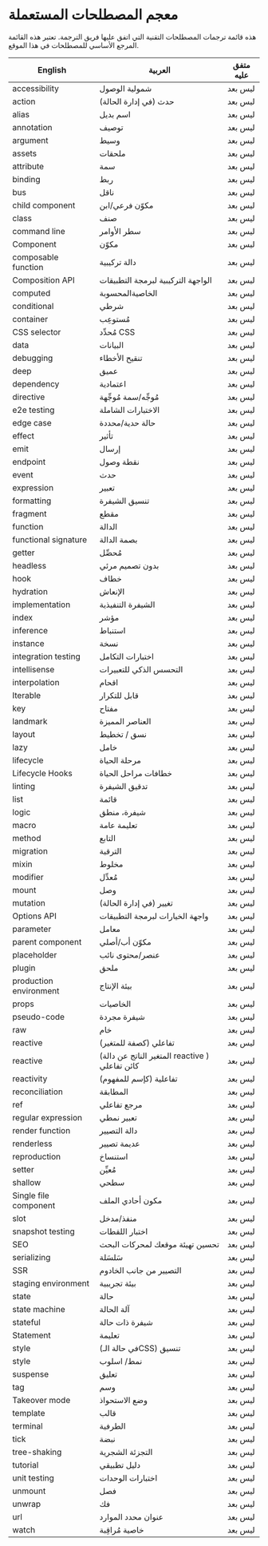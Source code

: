 # معجم المصطلحات المستعملة

هذه قائمة ترجمات المصطلحات التقنية التي اتفق عليها فريق الترجمة. تعتبر هذه القائمة المرجع الأساسي للمصطلحات في هذا الموقع.

| English                | العربية                                        | متفق عليه |
| ---------------------- | ---------------------------------------------- | --------- |
| accessibility          | شمولية الوصول                                  | ليس بعد   |
| action                 | حدث (في إدارة الحالة)                          | ليس بعد   |
| alias                  | اسم بديل                                       | ليس بعد   |
| annotation             | توصيف                                          | ليس بعد   |
| argument               | وسيط                                           | ليس بعد   |
| assets                 | ملحقات                                         | ليس بعد   |
| attribute              | سمة                                            | ليس بعد   |
| binding                | ربط                                            | ليس بعد   |
| bus                    | ناقل                                           | ليس بعد   |
| child component        | مكوّن فرعي/ابن                                 | ليس بعد   |
| class                  | صنف                                            | ليس بعد   |
| command line           | سطر الأوامر                                    | ليس بعد   |
| Component              | مكوّن                                          | ليس بعد   |
| composable function    | دالة تركيبية                                   | ليس بعد   |
| Composition API        | الواجهة التركيبية لبرمجة التطبيقات             | ليس بعد   |
| computed               | الخاصيةالمحسوبة                                | ليس بعد   |
| conditional            | شرطي                                           | ليس بعد   |
| container              | مُستوعِب                                       | ليس بعد   |
| CSS selector           | مُحدِّد CSS                                    | ليس بعد   |
| data                   | البيانات                                       | ليس بعد   |
| debugging              | تنقيح الأخطاء                                  | ليس بعد   |
| deep                   | عميق                                           | ليس بعد   |
| dependency             | اعتمادية                                       | ليس بعد   |
| directive              | مُوجِّه/سمة مُوجِّهة                           | ليس بعد   |
| e2e testing            | الاختبارات الشاملة                             | ليس بعد   |
| edge case              | حالة حدية/محددة                                | ليس بعد   |
| effect                 | تأثير                                          | ليس بعد   |
| emit                   | إرسال                                          | ليس بعد   |
| endpoint               | نقطة وصول                                      | ليس بعد   |
| event                  | حدث                                            | ليس بعد   |
| expression             | تعبير                                          | ليس بعد   |
| formatting             | تنسيق الشيفرة                                  | ليس بعد   |
| fragment               | مقطع                                           | ليس بعد   |
| function               | الدالة                                         | ليس بعد   |
| functional signature   | بصمة الدالة                                    | ليس بعد   |
| getter                 | مُحصِّل                                        | ليس بعد   |
| headless               | بدون تصميم مرئي                                | ليس بعد   |
| hook                   | خطاف                                           | ليس بعد   |
| hydration              | الإنعاش                                        | ليس بعد   |
| implementation         | الشيفرة التنفيذية                              | ليس بعد   |
| index                  | مؤشر                                           | ليس بعد   |
| inference              | استنباط                                        | ليس بعد   |
| instance               | نسخة                                           | ليس بعد   |
| integration testing    | اختبارات التكامل                               | ليس بعد   |
| intellisense           | التحسس الذكي للتعبيرات                         | ليس بعد   |
| interpolation          | اقحام                                          | ليس بعد   |
| Iterable               | قابل للتكرار                                   | ليس بعد   |
| key                    | مفتاح                                          | ليس بعد   |
| landmark               | العناصر المميزة                                | ليس بعد   |
| layout                 | نسق / تخطيط                                    | ليس بعد   |
| lazy                   | خامل                                           | ليس بعد   |
| lifecycle              | مرحلة الحياة                                   | ليس بعد   |
| Lifecycle Hooks        | خطافات مراحل الحياة                            | ليس بعد   |
| linting                | تدقيق الشيفرة                                  | ليس بعد   |
| list                   | قائمة                                          | ليس بعد   |
| logic                  | شيفرة، منطق                                    | ليس بعد   |
| macro                  | تعليمة عامة                                    | ليس بعد   |
| method                 | التابع                                         | ليس بعد   |
| migration              | الترقية                                        | ليس بعد   |
| mixin                  | مخلوط                                          | ليس بعد   |
| modifier               | مُعدِّل                                        | ليس بعد   |
| mount                  | وصل                                            | ليس بعد   |
| mutation               | تغيير (في إدارة الحالة)                        | ليس بعد   |
| Options API            | واجهة الخيارات لبرمجة التطبيقات                | ليس بعد   |
| parameter              | معامل                                          | ليس بعد   |
| parent component       | مكوّن أب/أصلي                                  | ليس بعد   |
| placeholder            | عنصر/محتوى نائب                                | ليس بعد   |
| plugin                 | ملحق                                           | ليس بعد   |
| production environment | بيئة الإنتاج                                   | ليس بعد   |
| props                  | الخاصيات                                       | ليس بعد   |
| pseudo-code            | شيفرة مجردة                                    | ليس بعد   |
| raw                    | خام                                            | ليس بعد   |
| reactive               | (كصفة للمتغير) تفاعلي                          | ليس بعد   |
| reactive               | (المتغير الناتج عن دالة reactive ) كائن تفاعلي | ليس بعد   |
| reactivity             | (كإسم للمفهوم) تفاعلية                         | ليس بعد   |
| reconciliation         | المطابقة                                       | ليس بعد   |
| ref                    | مرجع تفاعلي                                    | ليس بعد   |
| regular expression     | تعبير نمطي                                     | ليس بعد   |
| render function        | دالة التصيير                                   | ليس بعد   |
| renderless             | عديمة تصيير                                    | ليس بعد   |
| reproduction           | استنساخ                                        | ليس بعد   |
| setter                 | مُعيِّن                                        | ليس بعد   |
| shallow                | سطحي                                           | ليس بعد   |
| Single file component  | مكون أحادي الملف                               | ليس بعد   |
| slot                   | منفذ/مدخل                                      | ليس بعد   |
| snapshot testing       | اختبار اللقطات                                 | ليس بعد   |
| SEO                    | تحسين تهيئة موقعك لمحركات البحث                | ليس بعد   |
| serializing            | سَلسَلة                                        | ليس بعد   |
| SSR                    | التصيير من جانب الخادوم                        | ليس بعد   |
| staging environment    | بيئة تجريبية                                   | ليس بعد   |
| state                  | حالة                                           | ليس بعد   |
| state machine          | آلة الحالة                                     | ليس بعد   |
| stateful               | شيفرة ذات حالة                                 | ليس بعد   |
| Statement              | تعليمة                                         | ليس بعد   |
| style                  | (في حالة الـCSS) تنسيق                         | ليس بعد   |
| style                  | نمط/ اسلوب                                     | ليس بعد   |
| suspense               | تعليق                                          | ليس بعد   |
| tag                    | وسم                                            | ليس بعد   |
| Takeover mode          | وضع الاستحواذ                                  | ليس بعد   |
| template               | قالب                                           | ليس بعد   |
| terminal               | الطرفية                                        | ليس بعد   |
| tick                   | نبضة                                           | ليس بعد   |
| tree-shaking           | التجزئة الشجرية                                | ليس بعد   |
| tutorial               | دليل تطبيقي                                    | ليس بعد   |
| unit testing           | اختبارات الوحدات                               | ليس بعد   |
| unmount                | فصل                                            | ليس بعد   |
| unwrap                 | فك                                             | ليس بعد   |
| url                    | عنوان محدد الموارد                             | ليس بعد   |
| watch                  | خاصية مُراقِبة                                 | ليس بعد   |
